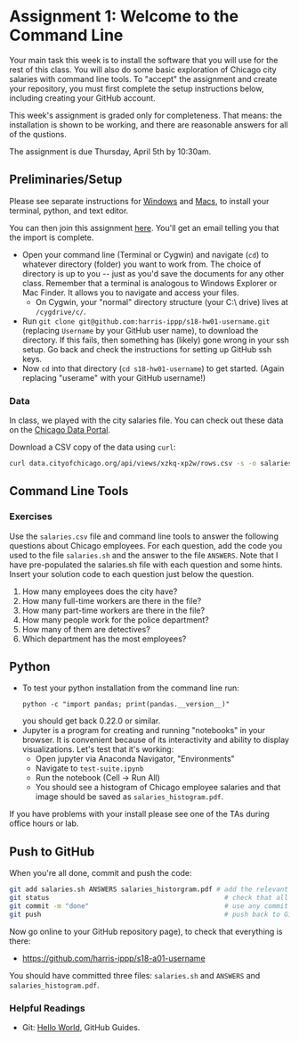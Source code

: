 # Assignment 1: Welcome to the Command Line

Your main task this week is to install the software that you will use for the rest of this class.
You will also do some basic exploration of Chicago city salaries with command line tools.
To "accept" the assignment and create your repository, you must first complete the setup instructions below, including creating your GitHub account.

This week's assignment is graded only for completeness.
That means: the installation is shown to be working, and there are reasonable answers for all of the qustions.

The assignment is due Thursday, April 5th by 10:30am.

## Preliminaries/Setup

Please see separate instructions for [Windows](https://harris-ippp.github.io/windows_install) and [Macs](https://harris-ippp.github.io/mac_install), to install your terminal, python, and text editor.

You can then join this assignment [here](https://classroom.github.com/a/l08HbtXA).  You'll get an email telling you that the import is complete.
* Open your command line (Terminal or Cygwin) and navigate (`cd`) to whatever directory (folder) you want to work from.
  The choice of directory is up to you -- just as you'd save the documents for any other class.
  Remember that a terminal is analogous to Windows Explorer or Mac Finder.  It allows you to navigate and access your files.
  * On Cygwin, your "normal" directory structure (your C:\ drive) lives at `/cygdrive/c/`.
* Run `git clone git@github.com:harris-ippp/s18-hw01-username.git` (replacing `Username` by your GitHub user name), to download the directory.  If this fails, then something has (likely) gone wrong in your ssh setup.  Go back and check the instructions for setting up GitHub ssh keys.
* Now `cd` into that directory (`cd s18-hw01-username`) to get started.  (Again replacing "userame" with your GitHub username!)

### Data

In class, we played with the city salaries file. 
You can check out these data on the [Chicago Data Portal](https://data.cityofchicago.org/Administration-Finance/Current-Employee-Names-Salaries-and-Position-Title/xzkq-xp2w).

Download a CSV copy of the data using `curl`:

```bash
curl data.cityofchicago.org/api/views/xzkq-xp2w/rows.csv -s -o salaries.csv
```

## Command Line Tools

### Exercises

Use the `salaries.csv` file and command line tools to answer the following questions about Chicago employees.
For each question, add the code you used to the file `salaries.sh` and the answer to the file `ANSWERS`. Note that I have pre-populated the salaries.sh file with each question and some hints. Insert your solution code to each question just below the question.

1. How many employees does the city have?
2. How many full-time workers are there in the file?
3. How many part-time workers are there in the file?
4. How many people work for the police department?
5. How many of them are detectives?
6. Which department has the most employees?

## Python
* To test your python installation from the command line run:
  ```
  python -c "import pandas; print(pandas.__version__)"
  ```
  you should get back 0.22.0 or similar.
* Jupyter is a program for creating and running "notebooks" in your browser. It is convenient because of its interactivity and ability to display visualizations. Let's test that it's working:
    * Open jupyter via Anaconda Navigator, "Environments"
    * Navigate to `test-suite.ipynb`
    * Run the notebook (Cell → Run All)
    * You should see a histogram of Chicago employee salaries and that image should be saved as `salaries_histogram.pdf`.

If you have problems with your install please see one of the TAs during office hours or lab.

## Push to GitHub

When you're all done, commit and push the code:
```bash
git add salaries.sh ANSWERS salaries_historgram.pdf # add the relevant files
git status                                            # check that all your modified files are listed
git commit -m "done"                                  # use any commit message you want
git push                                              # push back to GitHub
```

Now go online to your GitHub repository page), to check that everything is there:

* https://github.com/harris-ippp/s18-a01-username

You should have committed three files: `salaries.sh` and `ANSWERS` and `salaries_histogram.pdf`.

### Helpful Readings
* Git: [Hello World](https://guides.github.com/activities/hello-world/), GitHub Guides.
